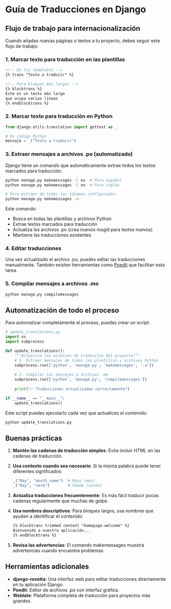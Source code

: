 # Guía de Traducciones en Django

## Flujo de trabajo para internacionalización

Cuando añadas nuevas páginas o textos a tu proyecto, debes seguir este flujo de trabajo:

### 1. Marcar texto para traducción en las plantillas

```html
<!-- En los templates -->
{% trans "Texto a traducir" %}

<!-- Para bloques más largos -->
{% blocktrans %}
Este es un texto más largo
que ocupa varias líneas
{% endblocktrans %}
```

### 2. Marcar texto para traducción en Python

```python
from django.utils.translation import gettext as _

# En código Python
mensaje = _("Texto a traducir")
```

### 3. Extraer mensajes a archivos .po (automatizado)

Django tiene un comando que automáticamente extrae todos los textos marcados para traducción:

```bash
python manage.py makemessages -l es  # Para español
python manage.py makemessages -l en  # Para inglés

# Para extraer de todos los idiomas configurados:
python manage.py makemessages -a
```

Este comando:
- Busca en todas las plantillas y archivos Python
- Extrae textos marcados para traducción
- Actualiza los archivos .po (crea nuevos msgid para textos nuevos)
- Mantiene las traducciones existentes

### 4. Editar traducciones

Una vez actualizado el archivo .po, puedes editar las traducciones manualmente.
También existen herramientas como [Poedit](https://poedit.net/) que facilitan esta tarea.

### 5. Compilar mensajes a archivos .mo

```bash
python manage.py compilemessages
```

## Automatización de todo el proceso

Para automatizar completamente el proceso, puedes crear un script:

```python
# update_translations.py
import os
import subprocess

def update_translations():
    """Actualiza los archivos de traducción del proyecto"""
    # 1. Extraer mensajes de todas las plantillas y archivos Python
    subprocess.run(['python', 'manage.py', 'makemessages', '-a'])
    
    # 2. Compilar los mensajes a archivos .mo
    subprocess.run(['python', 'manage.py', 'compilemessages'])
    
    print("✅ Traducciones actualizadas correctamente")

if __name__ == "__main__":
    update_translations()
```

Este script puedes ejecutarlo cada vez que actualices el contenido:

```bash
python update_translations.py
```

## Buenas prácticas

1. **Mantén las cadenas de traducción simples**: Evita incluir HTML en las cadenas de traducción.

2. **Usa contexto cuando sea necesario**: Si la misma palabra puede tener diferentes significados:
   ```python
   _("May", "month_name")  # Mayo (mes)
   _("May", "verb")        # Puede (verbo)
   ```

3. **Actualiza traducciones frecuentemente**: Es más fácil traducir pocas cadenas regularmente que muchas de golpe.

4. **Usa nombres descriptivos**: Para bloques largos, usa nombres que ayuden a identificar el contenido:
   ```html
   {% blocktrans trimmed context "homepage-welcome" %}
   Bienvenido a nuestra aplicación...
   {% endblocktrans %}
   ```

5. **Revisa las advertencias**: El comando makemessages muestra advertencias cuando encuentra problemas.

## Herramientas adicionales

- **django-rosetta**: Una interfaz web para editar traducciones directamente en tu aplicación Django.
- **Poedit**: Editor de archivos .po con interfaz gráfica.
- **Weblate**: Plataforma completa de traducción para proyectos más grandes.
